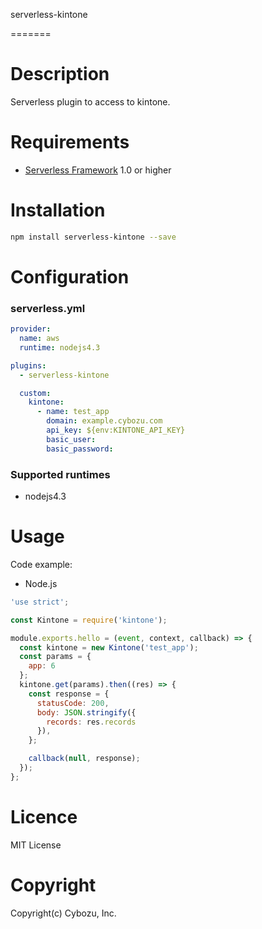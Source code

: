 serverless-kintone

=======

# Description

Serverless plugin to access to kintone.

# Requirements

- [Serverless Framework](https://github.com/serverless/serverless) 1.0 or higher

# Installation

```sh
npm install serverless-kintone --save
```

# Configuration

### serverless.yml

```yaml
provider:
  name: aws
  runtime: nodejs4.3

plugins:
  - serverless-kintone

  custom:
    kintone:
      - name: test_app
        domain: example.cybozu.com
        api_key: ${env:KINTONE_API_KEY}
        basic_user:
        basic_password:
```

### Supported runtimes
- nodejs4.3

# Usage

Code example:  

- Node.js

```js
'use strict';

const Kintone = require('kintone');

module.exports.hello = (event, context, callback) => {
  const kintone = new Kintone('test_app');
  const params = {
    app: 6
  };
  kintone.get(params).then((res) => {
    const response = {
      statusCode: 200,
      body: JSON.stringify({
        records: res.records
      }),
    };

    callback(null, response);
  });
};

```

# Licence

MIT License

# Copyright

Copyright(c) Cybozu, Inc.
